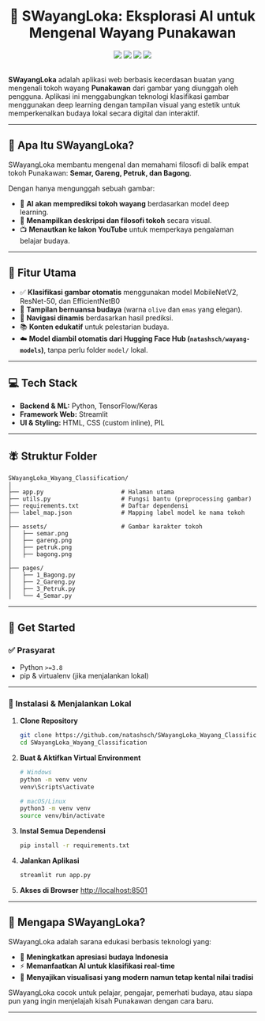 <div align="center">
	<h1>🧵 SWayangLoka: Eksplorasi AI untuk Mengenal Wayang Punakawan</h1>
</div>

<div align="center">
    <img src="https://img.shields.io/badge/streamlit-darkgreen?style=for-the-badge&logo=streamlit&logoColor=white">
    <img src="https://img.shields.io/badge/python-yellow.svg?style=for-the-badge&logo=python&logoColor=white">
    <img src="https://img.shields.io/badge/tensorflow-red.svg?style=for-the-badge&logo=tensorflow&logoColor=white">
    <img src="https://img.shields.io/badge/keras-gray.svg?style=for-the-badge&logo=keras&logoColor=white">
</div>

<br>

**SWayangLoka** adalah aplikasi web berbasis kecerdasan buatan yang mengenali tokoh wayang **Punakawan** dari gambar yang diunggah oleh pengguna. Aplikasi ini menggabungkan teknologi klasifikasi gambar menggunakan deep learning dengan tampilan visual yang estetik untuk memperkenalkan budaya lokal secara digital dan interaktif.

---

## 🚀 Apa Itu SWayangLoka?

SWayangLoka membantu mengenal dan memahami filosofi di balik empat tokoh Punakawan: **Semar, Gareng, Petruk, dan Bagong**.

Dengan hanya mengunggah sebuah gambar:
- 🧠 **AI akan memprediksi tokoh wayang** berdasarkan model deep learning.
- 📜 **Menampilkan deskripsi dan filosofi tokoh** secara visual.
- 📺 **Menautkan ke lakon YouTube** untuk memperkaya pengalaman belajar budaya.

---

## 🌟 Fitur Utama

- ✅ **Klasifikasi gambar otomatis** menggunakan model MobileNetV2, ResNet-50, dan EfficientNetB0
- 🎨 **Tampilan bernuansa budaya** (warna `olive` dan `emas` yang elegan).
- 🔁 **Navigasi dinamis** berdasarkan hasil prediksi.
- 📚 **Konten edukatif** untuk pelestarian budaya.
- ☁️ **Model diambil otomatis dari Hugging Face Hub (`natashsch/wayang-models`)**, tanpa perlu folder `model/` lokal.

---

## 💻 Tech Stack

- **Backend & ML:** Python, TensorFlow/Keras
- **Framework Web:** Streamlit
- **UI & Styling:** HTML, CSS (custom inline), PIL

---

## 🪰 Struktur Folder

```
SWayangLoka_Wayang_Classification/
│
├── app.py                      # Halaman utama
├── utils.py                    # Fungsi bantu (preprocessing gambar)
├── requirements.txt            # Daftar dependensi
├── label_map.json              # Mapping label model ke nama tokoh
│
├── assets/                     # Gambar karakter tokoh
│   ├── semar.png
│   ├── gareng.png
│   ├── petruk.png
│   ├── bagong.png
│
├── pages/
│   ├── 1_Bagong.py
│   ├── 2_Gareng.py
│   ├── 3_Petruk.py
│   └── 4_Semar.py
```

---

## 🚀 Get Started

### ✅ Prasyarat

- Python `>=3.8`
- pip & virtualenv (jika menjalankan lokal)

---

### 🧪 Instalasi & Menjalankan Lokal

1. **Clone Repository**
   ```bash
   git clone https://github.com/natashsch/SWayangLoka_Wayang_Classification.git
   cd SWayangLoka_Wayang_Classification
   ```

2. **Buat & Aktifkan Virtual Environment**
   ```bash
   # Windows
   python -m venv venv
   venv\Scripts\activate

   # macOS/Linux
   python3 -m venv venv
   source venv/bin/activate
   ```

3. **Instal Semua Dependensi**
   ```bash
   pip install -r requirements.txt
   ```

4. **Jalankan Aplikasi**
   ```bash
   streamlit run app.py
   ```

5. **Akses di Browser**
   [http://localhost:8501](http://localhost:8501)

---

## 🌟 Mengapa SWayangLoka?

SWayangLoka adalah sarana edukasi berbasis teknologi yang:

- 📣 **Meningkatkan apresiasi budaya Indonesia**
- ⚡ **Memanfaatkan AI untuk klasifikasi real-time**
- 🎨 **Menyajikan visualisasi yang modern namun tetap kental nilai tradisi**

SWayangLoka cocok untuk pelajar, pengajar, pemerhati budaya, atau siapa pun yang ingin menjelajah kisah Punakawan dengan cara baru.

---
